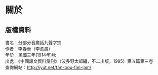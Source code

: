 關於
====

版權資料
--------
書名：分部分音廣話九聲字宗 <br>
作者：李春華（李澹愚） <br>
年份：民國三年(1914年)秋 <br>
出處：《中國語文資料彙刊》（波多野太郎編，不二出版，1995）第五篇第三卷 <br>
查詢網站：http://jyut.net/fan-bou-fan-jam/
